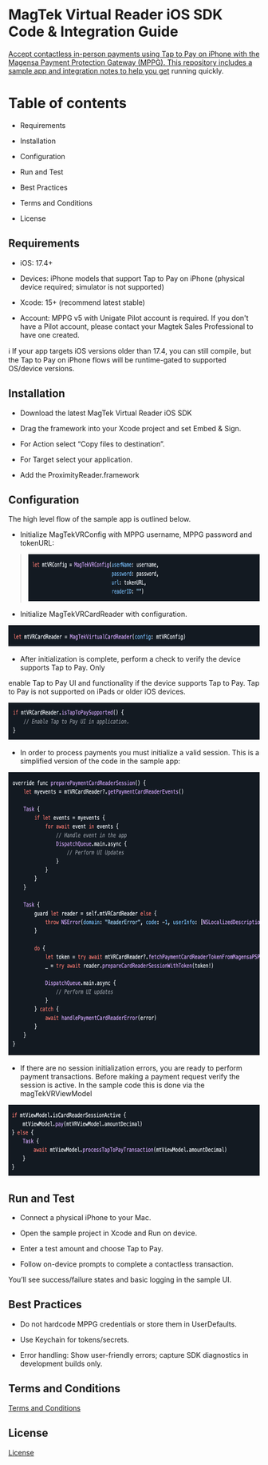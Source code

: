 # MagTek Virtual Reader iOS SDK Code & Integration Guide 

[Accept contactless in-person payments using Tap to Pay on iPhone with the Magensa Payment Protection Gateway (MPPG). This repository includes a sample app and integration notes to help you get](https://www.magtek.com/product/mppg-services) running quickly.

# Table of contents

- Requirements

- Installation

- Configuration

- Run and Test

- Best Practices

- Terms and Conditions

- License

## Requirements

- iOS: 17.4+

- Devices: iPhone models that support Tap to Pay on iPhone (physical device required; simulator is not supported)

- Xcode: 15+ (recommend latest stable)

- Account: MPPG v5 with Unigate Pilot account is required. If you don't have a Pilot account, please contact your Magtek Sales Professional to have one created.

ℹ If your app targets iOS versions older than 17.4, you can still compile, but the Tap to Pay on iPhone flows will be runtime-gated to supported OS/device versions.

## Installation

- Download the latest MagTek Virtual Reader iOS SDK

- Drag the framework into your Xcode project and set Embed & Sign.

- For Action select “Copy files to destination”.

- For Target select your application.

- Add the ProximityReader.framework

## Configuration

The high level flow of the sample app is outlined below.

- Initialize MagTekVRConfig with MPPG username, MPPG password and tokenURL:

> <img src="./MagTek-Virtual-Reader-iOS-SDK_media/media/image2.png" style="width:7.1875in;height:0.97917in" />

- Initialize MagTekVRCardReader with configuration.

<img src="./MagTek-Virtual-Reader-iOS-SDK_media/media/image3.png" style="width:7.1875in;height:0.4375in" />

- After initialization is complete, perform a check to verify the device supports Tap to Pay. Only

enable Tap to Pay UI and functionality if the device supports Tap to Pay. Tap to Pay is not supported on iPads or older iOS devices.

<img src="./MagTek-Virtual-Reader-iOS-SDK_media/media/image4.png" style="width:7.1875in;height:0.77083in" />

- In order to process payments you must initialize a valid session. This is a simplified version of the code in the sample app:

<img src="./MagTek-Virtual-Reader-iOS-SDK_media/media/image5.png" style="width:6.94792in;height:5.89583in" />

- If there are no session initialization errors, you are ready to perform payment transactions. Before making a payment request verify the session is active. In the sample code this is done via the magTekVRViewModel

<img src="./MagTek-Virtual-Reader-iOS-SDK_media/media/image6.png" style="width:6.94792in;height:1.47917in" />

## Run and Test

- Connect a physical iPhone to your Mac.

- Open the sample project in Xcode and Run on device.

- Enter a test amount and choose Tap to Pay.

- Follow on-device prompts to complete a contactless transaction.

You’ll see success/failure states and basic logging in the sample UI.

## Best Practices

- Do not hardcode MPPG credentials or store them in UserDefaults.

- Use Keychain for tokens/secrets.

- Error handling: Show user-friendly errors; capture SDK diagnostics in development builds only.

## Terms and Conditions

[Terms and Conditions](https://www.magtek.com/about/policy?tab=terms)

## License

[License](https://www.magtek.com/about/policy?tab=software)
